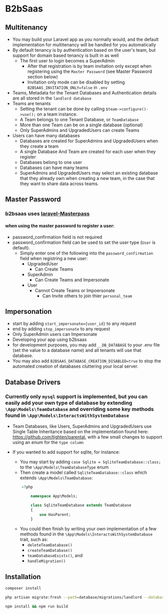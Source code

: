 # B2bSaas

## Multitenancy

- You may build your Laravel app as you normally would, and the default implementation for multitenancy will be handled for you automatically
- By default tenancy is by authentication based on the user's team, but support for domain based tenancy is built in as well
  - The first user to login becomes a SuperAdmin
    - After that registration is by team invitation only except when registering using the `Master Password` (see Master Password section below)
    - Invitation only mode can be disabled by setting `B2BSAAS_INVITATION_ONLY=false` in `.env` 
- Teams, Metadata for the Tenant Databases and Authentication details are all stored in the `landlord database`
- Teams are tenants
  - Setting the tenant can be done by calling `$team->configure()->use();` on a team instance.
  - A Team belongs to one Tenant Database, or `TeamDatabase`
  - More than one Team can be on a single database (optional)
  - Only SuperAdmins and UpgradedUsers can create Teams
- Users can have many databases
  - Databases are created for SuperAdmins and UpgradedUsers when they create a team
  - A single Database And Team are created for each user when they register
  - Databases belong to one user
  - Databases can have many teams
  - SuperAdmins and UpgradedUsers may select an existing database that they already own when creating a new team, in the case that they want to share data across teams.
 
## Master Password

### b2bsaas uses [laravel-Masterpass](https://github.com/imanghafoori1/laravel-MasterPass)

#### when using the master password to register a user:

- password_confirmation field is not required
- password_confirmation field can be used to set the user type (`User` is default).
  - Simply enter one of the following into the `password_confirmation` field when registring a new user:
    - UpgradedUser
      - Can Create Teams
    - SuperAdmin
      - Can Create Teams and Impersonate
    - User
      - Cannot Create Teams or Impoersonate
        - Can Invite others to join thier `personal_team`

## Impersonation

- start by adding `start_impersonate={user_id}` to any request
- end by adding `stop_impersonate` to any request
- Only SuperAdmin users can Impersonate
- Developing your app using b2bsaas
- for development purposes, you may add `__DB_DATABASE` to your .env file (set the value to a database name) and all tenants will use that database.
- You may also add `B2BSAAS_DATABASE_CREATION_DISABLED=true` to stop the automated creation of databases cluttering your local server.

## Database Drivers

### Currently only `mysql` support is implemented, but you can easily add your own type of database by extending `\App\Models\TeamDatabase` and overriding some key methods found in `\App\Models\InteractsWithSystemDatabase`

- Team Databases, like Users, SuperAdmins and UpgradedUsers use Single Table Inheritance based on the implementation found here: <https://github.com/tighten/parental>, with a few small changes to support using an enum for the `type column`
- If you wanted to add support for sqlite, for instance: 
  - You may start by adding `case Sqlite = SqliteTeamDatabase::class;` to the `\App\Models\TeamDatabaseType` enum
  - Then create a model called `SqliteTeamDatabase::class` which extends `\App\Models\TeamDatabase`:

  ```php
      <?php

          namespace App\Models;

          class SqliteTeamDatabase extends TeamDatabase
          {
              use HasParent;
          }
  ```

  - You could then finish by writing your own implementation of a few methods found in the `\App\Models\InteractsWithSystemDatabase` trait, such as:
    - `deleteTeamDatabase()`
    - `createTeamDatabase()`
    - `teamDatabaseExists()`, and
    - `handleMigration()`

## Installation

```bash
composer install
```

```bash
php artisan migrate:fresh --path=database/migrations/landlord --database=landlord
```

```bash
npm install && npm run build
```
